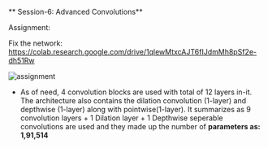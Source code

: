 ** Session-6: Advanced Convolutions** 

Assignment: 

Fix the network: https://colab.research.google.com/drive/1qlewMtxcAJT6fIJdmMh8pSf2e-dh51Rw

![assignment](https://user-images.githubusercontent.com/60026221/217057292-3ec2cb8a-79f4-4494-ab39-33c8d1116037.JPG)

* As of need, 4 convolution blocks are used with total of 12 layers in-it. The architecture also contains the dilation convolution (1-layer) and depthwise (1-layer) along with pointwise(1-layer). It summarizes as 9 convolution layers + 1 Dilation layer + 1 Depthwise seperable convolutions are used and they made up the number of **parameters as: 1,91,514**




